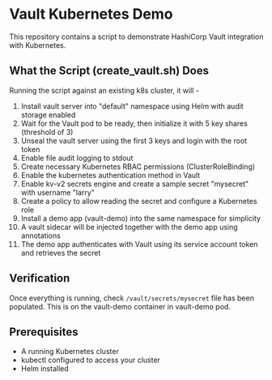 # Vault Kubernetes Demo

This repository contains a script to demonstrate HashiCorp Vault integration with Kubernetes.

## What the Script (create_vault.sh) Does

Running the script against an existing k8s cluster, it will -
1. Install vault server into "default" namespace using Helm with audit storage enabled
2. Wait for the Vault pod to be ready, then initialize it with 5 key shares (threshold of 3)
3. Unseal the vault server using the first 3 keys and login with the root token
4. Enable file audit logging to stdout
5. Create necessary Kubernetes RBAC permissions (ClusterRoleBinding)
6. Enable the kubernetes authentication method in Vault
7. Enable kv-v2 secrets engine and create a sample secret "mysecret" with username "larry"
8. Create a policy to allow reading the secret and configure a Kubernetes role
9. Install a demo app (vault-demo) into the same namespace for simplicity
10. A vault sidecar will be injected together with the demo app using annotations
11. The demo app authenticates with Vault using its service account token and retrieves the secret

## Verification

Once everything is running, check `/vault/secrets/mysecret` file has been populated. This is on the vault-demo container in vault-demo pod.

## Prerequisites

- A running Kubernetes cluster
- kubectl configured to access your cluster
- Helm installed
